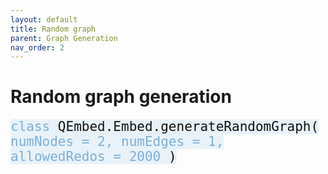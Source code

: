 ```yaml
---
layout: default
title: Random graph
parent: Graph Generation
nav_order: 2
---
```


# Random graph generation

<p style="text-align: left;">
<span style="color: #111111; background-color: #e9f2f9; border-top-color: #79afda; border-radius: 0.15em; font-family: Monospace; font-size: 1.5em;">
 	<span style = "color: #79afda;"> class </span>
	QEmbed.Embed.generateRandomGraph(
	<span style = "color: #79afda;"> numNodes = 2, numEdges = 1, allowedRedos = 2000 </span>
	)
</span>
</p>
